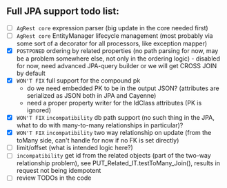 
## Full JPA support todo list: 
- [ ] `AgRest core` expression parser (big update in the core needed first)
- [ ] `AgRest core` EntityManager lifecycle management (most probably via some sort of a decorator for all processors, like exception mapper)
- [x] `POSTPONED` ordering by related properties (no path parsing for now, may be a problem somewhere else, not only in the ordering logic)
      - disabled for now, need advanced JPA-query builder or we will get CROSS JOIN by default 
- [x] `WON'T FIX` full support for the compound pk
  - do we need embedded PK to be in the output JSON? (attributes are serialized as JSON both in JPA and Cayenne)
  - need a proper property writer for the IdClass attributes (PK is ignored)
- [x] `WON'T FIX` `incompatibility` db path support (no such thing in the JPA, what to do with many-to-many relationships in particular)?
- [x] `WON'T FIX` `incompatibility` two way relationship on update (from the toMany side, can't handle for now if no FK is set directly)
- [ ] limit/offset (what is intended logic here?)
- [ ] `incompatibility` get id from the related objects (part of the two-way relationship problem), see PUT_Related_IT.testToMany_Join(),
  results in request not being idempotent
- [ ] review TODOs in the code
